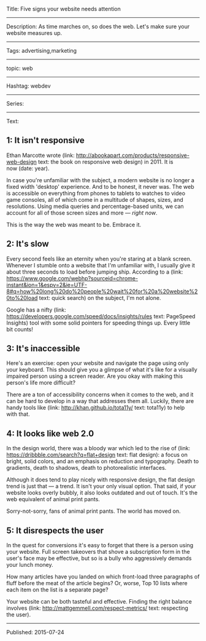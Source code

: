 Title: Five signs your website needs attention

----

Description: As time marches on, so does the web. Let's make sure your website measures up.

----

Tags: advertising,marketing

----

topic: web

----

Hashtag: webdev

----

Series:

----

Text:

## 1: It isn't responsive

Ethan Marcotte wrote (link: http://abookapart.com/products/responsive-web-design text: the book on responsive web design) in 2011. It is now (date: year).

In case you're unfamiliar with the subject, a modern website is no longer a fixed width 'desktop' experience. And to be honest, it never was. The web is accessible on everything from phones to tablets to watches to video game consoles, all of which come in a multitude of shapes, sizes, and resolutions. Using media queries and percentage-based units, we can account for all of those screen sizes and more — _right now_.

This is the way the web was meant to be. Embrace it.

## 2: It's slow

Every second feels like an eternity when you're staring at a blank screen. Whenever I stumble onto a website that I'm unfamiliar with, I usually give it about three seconds to load before jumping ship. According to a (link: https://www.google.com/webhp?sourceid=chrome-instant&ion=1&espv=2&ie=UTF-8#q=how%20long%20do%20people%20wait%20for%20a%20website%20to%20load text: quick search) on the subject, I'm not alone.

Google has a nifty (link: https://developers.google.com/speed/docs/insights/rules text: PageSpeed Insights) tool with some solid pointers for speeding things up. Every little bit counts!

## 3: It's inaccessible

Here's an exercise: open your website and navigate the page using only your keyboard. This should give you a glimpse of what it's like for a visually impaired person using a screen reader. Are you okay with making this person's life more difficult?

There are a ton of accessibility concerns when it comes to the web, and it can be hard to develop in a way that addresses them all. Luckily, there are handy tools like (link: http://khan.github.io/tota11y/ text: tota11y) to help with that.

## 4: It looks like web 2.0

In the design world, there was a bloody war which led to the rise of (link: https://dribbble.com/search?q=flat+design text: flat design): a focus on bright, solid colors, and an emphasis on reduction and typography. Death to gradients, death to shadows, death to photorealistic interfaces.

Although it does tend to play nicely with responsive design, the flat design trend is just that — a trend. It isn't your only visual option. That said, if your website looks overly bubbly, it also looks outdated and out of touch. It's the web equivalent of animal print pants.

Sorry-not-sorry, fans of animal print pants. The world has moved on.

## 5: It disrespects the user

In the quest for conversions it's easy to forget that there is a person using your website. Full screen takeovers that shove a subscription form in the user's face may be effective, but so is a bully who aggressively demands your lunch money.

How many articles have you landed on which front-load three paragraphs of fluff before the meat of the article begins? Or, worse, Top 10 lists where each item on the list is a separate page?

Your website can be both tasteful and effective. Finding the right balance involves (link: http://mattgemmell.com/respect-metrics/ text: respecting the user).

----

Published: 2015-07-24

